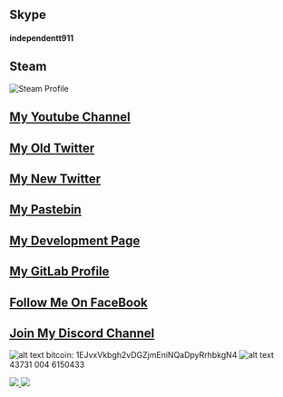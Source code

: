 
####
## Skype
#### independentt911
## Steam
![Steam Profile](https://badges.steamprofile.com/profile/default/steam/76561197978927604.png)
## [My Youtube Channel](https://is.gd/MyYouTube)
## [My Old Twitter](https://twitter.com/independentcod)
## [My New Twitter](https://twitter.com/ind3p3nd3n7)
## [My Pastebin](https://pastebin.com/u/independentt)
## [My Development Page](https://ind3p3nd3nt.github.io)
## [My GitLab Profile](https://gitlab.com/ind3p3nd3nt)
## [Follow Me On FaceBook](https://fb.me/remi.girard2)
## [Join My Discord Channel](https://discord.gg/gGcWeas)


![alt text](https://i.ibb.co/y46PgGJ/20210503-222758005.jpg)
bitcoin: 1EJvxVkbgh2vDGZjmEniNQaDpyRrhbkgN4
![alt text](https://i.ibb.co/Yb4wNX3/20210509-110401.jpg)
43731 004 6150433



<a href="https://www.paypal.me/ind3p3nd3n7">
    <img src="https://i.ibb.co/c38mfKF/Pay-Pal-Donate-Button-High-Quality-PNG.png">
</a>

<a href="https://github.com/antonkomarev/github-profile-views-counter">
    <img src="https://komarev.com/ghpvc/?username=ind3p3nd3nt">
</a>
